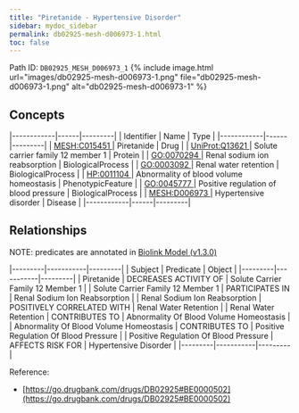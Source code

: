 ```yaml
---
title: "Piretanide - Hypertensive Disorder"
sidebar: mydoc_sidebar
permalink: db02925-mesh-d006973-1.html
toc: false 
---
```



Path ID: `DB02925_MESH_D006973_1`
{% include image.html url="images/db02925-mesh-d006973-1.png" file="db02925-mesh-d006973-1.png" alt="db02925-mesh-d006973-1" %}

## Concepts

|------------|------|---------|
| Identifier | Name | Type    |
|------------|------|---------|
| <a href="https://identifiers.org/MESH:C015451">MESH:C015451 </a> | Piretanide | Drug |
| <a href="https://identifiers.org/UniProt:Q13621">UniProt:Q13621 </a> | Solute carrier family 12 member 1 | Protein |
| <a href="https://identifiers.org/GO:0070294">GO:0070294 </a> | Renal sodium ion reabsorption | BiologicalProcess |
| <a href="https://identifiers.org/GO:0003092">GO:0003092 </a> | Renal water retention | BiologicalProcess |
| <a href="https://identifiers.org/HP:0011104">HP:0011104 </a> | Abnormality of blood volume homeostasis | PhenotypicFeature |
| <a href="https://identifiers.org/GO:0045777">GO:0045777 </a> | Positive regulation of blood pressure | BiologicalProcess |
| <a href="https://identifiers.org/MESH:D006973">MESH:D006973 </a> | Hypertensive disorder | Disease |
|------------|------|---------|

## Relationships


NOTE: predicates are annotated in <a href="https://github.com/biolink/biolink-model/releases/tag/v1.3.0">Biolink Model (v1.3.0)</a>

|---------|-----------|---------|
| Subject | Predicate | Object  |
|---------|-----------|---------|
| Piretanide | DECREASES ACTIVITY OF | Solute Carrier Family 12 Member 1 |
| Solute Carrier Family 12 Member 1 | PARTICIPATES IN | Renal Sodium Ion Reabsorption |
| Renal Sodium Ion Reabsorption | POSITIVELY CORRELATED WITH | Renal Water Retention |
| Renal Water Retention | CONTRIBUTES TO | Abnormality Of Blood Volume Homeostasis |
| Abnormality Of Blood Volume Homeostasis | CONTRIBUTES TO | Positive Regulation Of Blood Pressure |
| Positive Regulation Of Blood Pressure | AFFECTS RISK FOR | Hypertensive Disorder |
|---------|-----------|---------|

Reference: 
  - [https://go.drugbank.com/drugs/DB02925#BE0000502](https://go.drugbank.com/drugs/DB02925#BE0000502)
